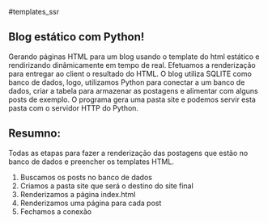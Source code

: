 #templates_ssr

Blog estático com Python!
---------------------------------------------------------------------------------------------------------------------------------------
Gerando páginas HTML para um blog usando o template do html estático e rendirizando dinâmicamente em tempo de real.
Efetuamos a renderização para entregar ao client o resultado do HTML.
O blog utiliza SQLITE como banco de dados, logo, utilizamos Python para conectar a um banco de dados, 
criar a tabela para armazenar as postagens e alimentar com alguns posts de exemplo.
O programa gera uma pasta site e podemos servir esta pasta com o servidor HTTP do Python.

Resumno:
---------------------------------------------------------------------------------------------------------------------------------------
Todas as etapas para fazer a renderização das postagens que estão no banco de dados e preencher os templates HTML.

1) Buscamos os posts no banco de dados
2) Criamos a pasta site que será o destino do site final
3) Renderizamos a página index.html
4) Renderizamos uma página para cada post
5) Fechamos a conexão
